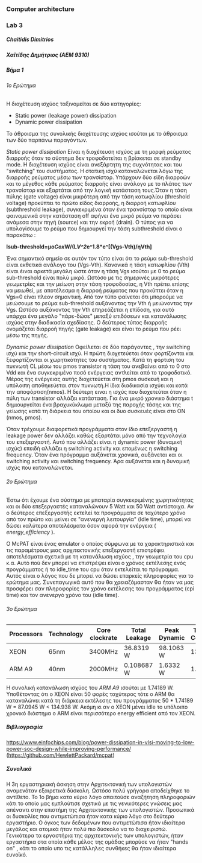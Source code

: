 ### Computer architecture 
### Lab 3
##### Chaitidis Dimitrios 
##### Χαϊτίδης Δημήτριος (ΑΕΜ 9310)

##### Βήμα 1

###### 1o Ερώτημα

Η διοχέτευση ισχύος ταξινομείται σε δύο κατηγορίες: 

* Static power (leakage power) dissipation 
* Dynamic power dissipation

Το άθροισμα της συνολικής διοχέτευσης ισχύος ισούται με το άθροισμα των δύο παρπάνω παραγόντων.

*Static power dissipation*
Είναι η διοχέτευση ισχύος με τη μορφή ρεύματος διαρροής όταν το σύστημα δεν τροφοδοτείται η βρίσκεται σε standby mode. 
Η διοχέτευση ισχύος είναι ανεξάρτητη της συχνότητας και του "switching" του συστήματος. Η στατική ισχύ καταναλώνεται λόγω της διαρροής ρεύματος μέσω των τρανσίστορ. Υπάρχουν δύο είδη διαρροών και το μέγεθος κάθε ρεύματος διαρροής είναι ανάλογο με το πλάτος των τρανσίστορ και εξαρτάται από την λογική κατάσταση τους.Όταν η τάση πύλης (gate voltage) είναι μικρότερη από την τάση κατωφλίου (threshold voltage) προκύπτει το πρώτο είδος διαρροής, η διαρροή κατωφλίου (subthreshold leakage), συγκεκριμένα όταν ένα τρανσίστορ το οποίο είναι φαινομενικά στην κατάσταση off αφήνει ένα μικρό ρεύμα να περάσει ανάμεσα στην πηγή (source) και την εκροή (drain). Ο τύπος για να υπολογίσουμε το ρεύμα που δημιουργεί την τάση subthreshold είναι ο παρακάτω : 

 **Isub-threshold=μo*Cox*W/(L*V^2*e^1.8*e^[(Vgs-Vth)/ηVth]**
 
Ένα σημαντικό σημείο σε αυτόν τον τύπο είναι ότι το ρεύμα sub-threshold είναι εκθετικά ανάλογο του (Vgs-Vth). Κανονικά η τάση κατωφλίου (Vth) είναι έιναι αρκετά μεγάλη ώστε όταν η τάση Vgs ισούται με 0 το ρεύμα sub-threshold είναι πολύ μικρό. Ωστόσο με τις σημερινές μικρότερες γεωμετρίες και την μείωση στην τάση τροφοδοσίας, η Vth πρέπει επίσης να μειωθεί, με αποτέλεσμα η διαρροή ρεύματος που προκύπτει όταν η Vgs=0 είναι πλεον σημαντική. Από τον τύπο φαίνεται ότι μπορούμε να μειώσουμε το ρεύμα sub-threshold αυξάνοντας την Vth ή μειώνοντας την Vgs. Ωστόσο αυξάνοντας την Vth επηρεάζεται η επίδοση, για αυτό υπάρχει ένα μεγάλο "πάρε-δώσε" μεταξύ επιδόσεων και κατανάλωσης ισχύος στην διαδικασία σχεδίασης. Ο δεύτερος τύπος διαρροής ονομάζεται διαρροή πηγής (gate leakage) και είναι το ρεύμα που ρέει μέσω της πηγής.

*Dynamic power dissipation*
Οφείλεται σε δύο παράγοντες , την switching ισχύ και την short-circuit ισχύ.
Η πρώτη διοχετεύεται όταν φορτίζονται και ξεφορτίζονται οι χωρητικότητες του συστήματος. Κατά τη φόρτιση του πυκνωτή CL μέσω του pmos transistor η τάση του ανεβαίνει από το 0 στο Vdd και ένα συγκεκριμένο ποσό ενέργειας αντλείται από το τροφοδοτικό. Μέρος της ενέργειας αυτής διοχετεύεται στη pmos συσκευή και η υπόλοιπη αποθηκεύεται στον πυκνωτή.Η ίδια διαδικασία ισχύει και κατά την αποφόρτιση(nmos).
Η δεύτερη ειναι η ισχύς που διοχετεύται όταν η πύλη των transistor αλλάζει κατάσταση. Για ένα μικρό χρονικο διάστημα t δημιουργείται ένα βραχυκύκλωμα μεταξύ της παροχής τάσης και της γείωσης κατά τη διάρκεια του οποίου και οι δυο συσκευές είναι στο ON (nmos, pmos).

Όταν τρέχουμε διαφορετικά προγράμματα στον ίδιο επεξεργαστή η leakage power δεν αλλάζει καθώς εξαρτάται μόνο από την τεχνολογία του επεξεργαστή. Αυτό που αλλάζει είναι η dynamic power (δυναμική ισχύς) επειδή αλλάζει η switching activity και επομένως η switching frequency.
Όταν ένα πρόγραμμα αυξάνεται χρονικά, αυξάνεται και οι switching activity και switching frequency. Άρα αυξάνεται και η δυναμική ισχύς που καταναλώνεται.


###### 2ο Ερώτημα

Έστω ότι έχουμε ένα σύστημα με μπαταρία συγκεκριμένης χωρητικότητας και οι δύο επεξεργαστές καταναλώνουν 5 Watt και 50 Watt αντίστοιχα. Αν ο δεύτερος επεξεργαστής εκτελεί τα προγράμματα σε ταχύτερο χρόνο από τον πρώτο και μείνει σε "ανενεργή λειτουργία" (Idle time), μπορεί να δώσει καλύτερα αποτελέσματα όσον αφορά την ενέργεια ( *energy_efficiency* ). 

Ο McPAT είναι ένας emulator ο οποίος σύμφωνα με τα χαρακτηριστικά και τις παραμέτρους μιας αρχιτεκτονικής επεξεργαστή επιστρέφει αποτελέσματα σχετικά με τη κατανάλωση ισχύος , την γεωμετρία του cpu κ.α.
Αυτό πού δεν μπορεί να επιστρέψει είναι ο χρόνος εκτέλεσης ενός προγράμματος ή το idle_time του cpu όταν εκτελείται το πρόγραμμα. Αυτός είναι ο λόγος που δε μπορεί να δώσει επαρκείς πληροφορίες για το ερώτημα μας.
Συνεπαγωγικά αυτό που θα χρειαζόμασταν θα ήταν να μας προσφέρει σαν πληροφορίες τον χρόνο εκτέλεσης του προγράμματος (cpi time) και τον ανενεργό χρόνο του (idle time).



###### 3ο Ερώτημα

<table>
<thead>
<tr>
<th>Processors</th>
<th>Technology</th>
<th>Core clockrate</th>
<th>Total Leakage</th>
<th>Peak Dynamic</th>
<th>Total Power Consumption</th>
</tr>
</thead>
<tbody>
<tr>
<td>XEON</td>
<td>65nm</td>
<td>3400MHz</td>
<td>36.8319 W</td>
<td>98.1063 W</td>
<td>134.938 W</td>
</tr>
<tr>
<td>ARM A9</td>
<td>40nm</td>
<td>2000MHz</td>
<td>0.108687 W</td>
<td>1.6332 W</td>
<td>1.74189 W</td>
</tr>
</tbody>
</table>

Η συνολική κατανάλωση ισχύος του *ARM A9* ισούται με 1.74189 W. Υποθέτοντας ότι ο XEON είναι 50 φορές ταχύτερος τότε ο ARM θα καταναλώνει κατά τη διάρκεια εκτέλεσης του προγράμματος 50 * 1.74189 W = 87.0945 W < 134.938 W. Ακόμη κι αν ο XEON μένει idle το υπόλοιπο χρονικό διάστημα ο ARM είναι περισσότερο energy efficient από τον XEON.



##### Βιβλιογραφία
https://www.einfochips.com/blog/power-dissipation-in-vlsi-moving-to-low-power-soc-design-while-improving-performance/
(https://github.com/HewlettPackard/mcpat)  


##### Συνολικά

Η 3η εργαστηριακή άσκηση στην Αρχιτεκτονική των υπολογιστών αναμενόταν εξαιρετικά δύσκολη. Ωστόσο πολύ γρήγορα αποδείχθηκε το αντίθετο. Το 1ο βήμα κατα κύριο λόγο απαιτούσε αναζήτηση πληροφοριών κάτι το οποίο μας εμπλούτισε σχετικά με τις γενικότερες γνώσεις μας απέναντι στην επιστήμη της Αρχιτεκτονικής των υπολογιστών. Προσωπικά οι δυσκολίες που αντιμετώπισα ήταν κατα κύριο λόγο στο δεύτερο εργαστήριο. Ο όγκος των δεδομένων που αντιμετώπισα ήταν ιδιαίτερα μεγάλος και ατομικά ήταν πολύ πιο δύσκολο να το διαχειριστώ. Γενικότερα τα εργαστήρια της αρχιτεκτονικής των υπολογιστών, ήταν εργαστήρια στα οποία κάθε μέλος της ομάδας μπορύσε να ήταν "hands on" , κάτι το οποίο υπο τις κατάλληλες συνθήκες θα ήταν ιδιαίτερα ευνοϊκό.

